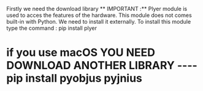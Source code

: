 Firstly we need the download library
** IMPORTANT :** Plyer module is used to acces the features of the hardware. This module does not comes built-in with Python. We need to install it externally. To install this module type the command : pip install plyer
 # if you use macOS YOU NEED DOWNLOAD ANOTHER LIBRARY ---- **pip install pyobjus pyjnius**

